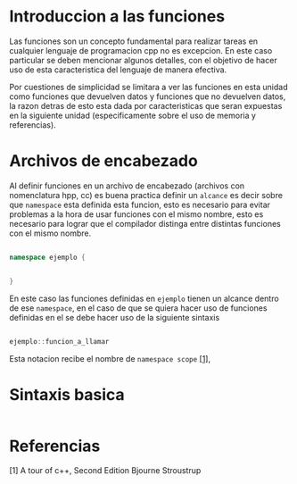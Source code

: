 # Introduccion a las funciones

Las funciones son un concepto fundamental para realizar tareas
en cualquier lenguaje de programacion cpp no es excepcion. En
este caso particular se deben mencionar algunos detalles, con
el objetivo de hacer uso de esta caracteristica del lenguaje
de manera efectiva.

Por cuestiones de simplicidad se limitara a ver las funciones
en esta unidad como funciones que devuelven datos y funciones
que no devuelven datos, la razon detras de esto esta dada por
caracteristicas que seran expuestas en la siguiente unidad
(especificamente sobre el uso de memoria y referencias).


# Archivos de encabezado

Al definir funciones en un archivo de encabezado
(archivos con nomenclatura hpp, cc) es buena practica
definir un ```alcance``` es decir sobre que ```namespace```
esta definida esta funcion, esto es necesario para
evitar problemas a la hora de usar funciones con
el mismo nombre, esto es necesario para lograr que
el compilador distinga entre distintas funciones
con el mismo nombre.


```cpp

namespace ejemplo {


}

```

En este caso las funciones definidas en ```ejemplo```
tienen un alcance dentro de ese ```namespace```, en el
caso de que se quiera hacer uso de funciones definidas
en el se debe hacer uso de la siguiente sintaxis
```cpp

ejemplo::funcion_a_llamar

```
Esta notacion recibe el nombre de ```namespace scope``` [[1]](1),






# Sintaxis basica


```cpp

```


# Referencias


<a id="1">[1]</a>
A tour of c++, Second Edition Bjourne Stroustrup
